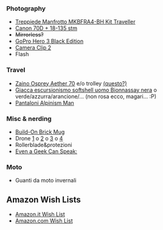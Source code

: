 <!-- 
.. link: 
.. description: 
.. tags: 
.. date: 2013/08/25 21:37:43
.. title: Wish List
.. slug: wish-list
-->

### Photography

* [Treppiede Manfrotto MKBFRA4-BH Kit Traveller](http://www.amazon.it/dp/B00COLBNTK/ref=wl_it_dp_o_pC_nS_ttl?_encoding=UTF8&colid=2M78R4SVWDPFF&coliid=I32LXQ0UA9IAA5)
* [Canon 70D + 18-135 stm](http://www.amazon.it/Canon-Fotocamera-Megapixel-Obiettivo-Antracite/dp/B00DSR6OIY/ref=sr_1_1?s=electronics&ie=UTF8&qid=1417527265&sr=1-1&keywords=canon+70d+18-135+stm)
* <s>Mirrorless?</s>
* [GoPro Hero 3 Black Edition](http://www.amazon.it/GoPro-Edition-Videocamera-Digitale-Megapixel/dp/B009TCD8V8/ref=wl_it_dp_o_pd_S_nC?ie=UTF8&colid=2M78R4SVWDPFF&coliid=IJJJM59D5RQ6A)
* [Camera Clip 2](http://www.kickstarter.com/projects/97103764/capture-camera-clip-v2)
* Flash

### Travel

* [Zaino Osprey Aether 70](http://www.amazon.it/Osprey-Aether-70-Zaino-trekking/dp/B00EL15Y6E/ref=sr_1_fkmr0_2?ie=UTF8&qid=1417526738&sr=8-2-fkmr0&keywords=zaino+osprey+70+l) e/o trolley [(questo?)](http://www.kathmandu.co.uk/packs-and-bags/trolleys/terrane-pack-black-graphite.html) 
* [Giacca escursionismo softshell uomo Bionnassay nera](http://www.decathlon.it/pile-softshell-bionnassay-id_8189747.html) o verde/azzurra/arancione/... (non rosa ecco, magari... :P)
* [Pantaloni Alpinism Man](http://www.decathlon.it/pantaloni-alpinism-man-id_8010075.html)

### Misc & nerding

* [Build-On Brick Mug](http://www.thinkgeek.com/product/ee3c/)
* Drone [1](http://www.amazon.it/DJI-Phantom-Quadricottero-riprese-aeree/dp/B00AGOSQI8/ref=sr_1_1?ie=UTF8&qid=1417527113&sr=8-1&keywords=DJI+Phantom+Aerial+UAV+Drone+Quadcopter+for+GoPro) o [2](http://www.amazon.it/dp/B00D2VJZBO/ref=wl_it_dp_o_pC_nS_ttl?_encoding=UTF8&colid=2M78R4SVWDPFF&coliid=I3K9NA428K0NJ2) o [3](http://www.amazon.it/Parrot-AR-Drone-Quadricottero-Edition-Batterie/dp/B00D8UP6I0/ref=sr_1_1?s=toys&ie=UTF8&qid=1417527172&sr=1-1&keywords=parrot+drone) o [4](http://3drobotics.com/solo/)
* Rollerblade&protezioni
* [Even a Geek Can Speak: ](http://www.amazon.it/Even-Geek-Can-Speak-Presentation/dp/0978577604/ref=wl_it_dp_o_pC_nS_nC?ie=UTF8&colid=2M78R4SVWDPFF&coliid=IBB6XPF74B57X)

### Moto

* Guanti da moto invernali

## Amazon Wish Lists

* [Amazon.it Wish List](http://www.amazon.it/registry/wishlist/2M78R4SVWDPFF)
* [Amazon.com Wish List](http://amzn.com/w/GU96RWE3H5B0)
